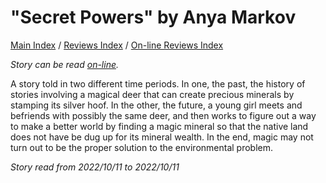 # "Secret Powers" by Anya Markov

[Main Index](../../../README.md) / [Reviews Index](../../README.md) / [On-line Reviews Index](../README.md)

*Story can be read [on-line](https://grist.org/fix/climate-fiction/imagine-2200-secret-powers/).*

A story told in two different time periods. In one, the past, the history of stories involving a magical deer that can create precious minerals by stamping its silver hoof. In the other, the future, a young girl meets and befriends with possibly the same deer, and then works to figure out a way to make a better world by finding a magic mineral so that the native land does not have be dug up for its mineral wealth. In the end, magic may not turn out to be the proper solution to the environmental problem.

*Story read from 2022/10/11 to 2022/10/11*
